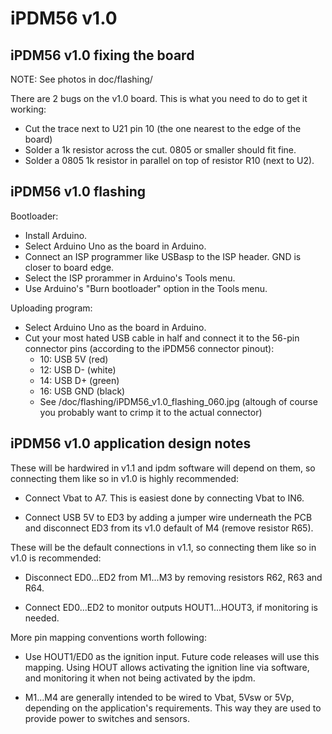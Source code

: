 iPDM56 v1.0
===========

iPDM56 v1.0 fixing the board
----------------------------

NOTE: See photos in doc/flashing/

There are 2 bugs on the v1.0 board. This is what you need to do to get it working:
- Cut the trace next to U21 pin 10 (the one nearest to the edge of the board)
- Solder a 1k resistor across the cut. 0805 or smaller should fit fine.
- Solder a 0805 1k resistor in parallel on top of resistor R10 (next to U2).


iPDM56 v1.0 flashing
--------------------

Bootloader:
- Install Arduino.
- Select Arduino Uno as the board in Arduino.
- Connect an ISP programmer like USBasp to the ISP header. GND is closer to board edge.
- Select the ISP prorammer in Arduino's Tools menu.
- Use Arduino's "Burn bootloader" option in the Tools menu.

Uploading program:
- Select Arduino Uno as the board in Arduino.
- Cut your most hated USB cable in half and connect it to the 56-pin connector pins (according to the iPDM56 connector pinout):
	- 10: USB 5V  (red)
	- 12: USB D-  (white)
	- 14: USB D+  (green)
	- 16: USB GND (black)
	* See /doc/flashing/iPDM56_v1.0_flashing_060.jpg
	  (altough of course you probably want to crimp it to the actual connector)


iPDM56 v1.0 application design notes
------------------------------------

These will be hardwired in v1.1 and ipdm software will depend on them, so connecting them like so in v1.0 is highly recommended:

- Connect Vbat to A7. This is easiest done by connecting Vbat to IN6.

- Connect USB 5V to ED3 by adding a jumper wire underneath the PCB and disconnect ED3 from its v1.0 default of M4 (remove resistor R65).

These will be the default connections in v1.1, so connecting them like so in v1.0 is recommended:

- Disconnect ED0...ED2 from M1...M3 by removing resistors R62, R63 and R64.

- Connect ED0...ED2 to monitor outputs HOUT1...HOUT3, if monitoring is needed.

More pin mapping conventions worth following:

- Use HOUT1/ED0 as the ignition input. Future code releases will use this mapping. Using HOUT allows activating the ignition line via software, and monitoring it when not being activated by the ipdm.

- M1...M4 are generally intended to be wired to Vbat, 5Vsw or 5Vp, depending on the application's requirements. This way they are used to provide power to switches and sensors.
 
